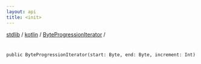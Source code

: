 ```yaml
---
layout: api
title: <init>
---
```

[stdlib](../../index.html) / [kotlin](../index.html) / [ByteProgressionIterator](index.html) / [<init>](_init_.html)

# <init>

```
public ByteProgressionIterator(start: Byte, end: Byte, increment: Int)
```
